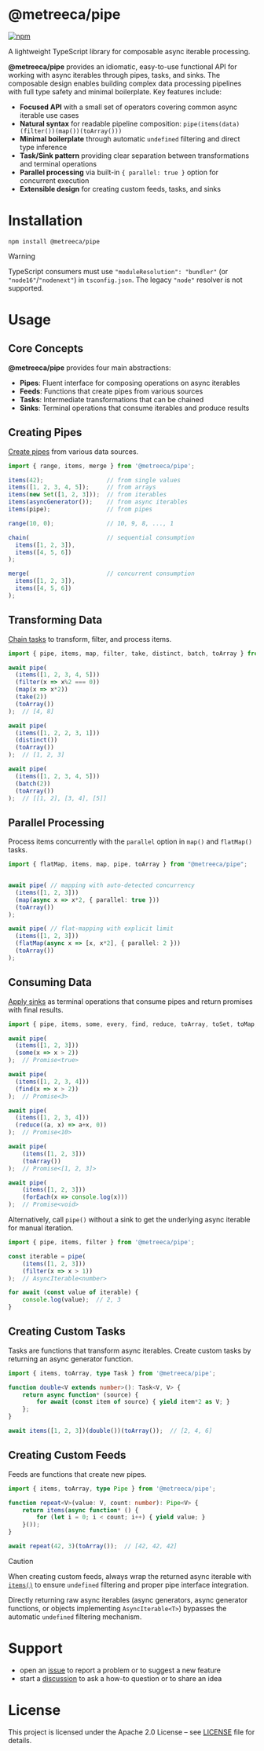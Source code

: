 # @metreeca/pipe

[![npm](https://img.shields.io/npm/v/@metreeca/pipe)](https://www.npmjs.com/package/@metreeca/pipe)

A lightweight TypeScript library for composable async iterable processing.

**@metreeca/pipe** provides an idiomatic, easy-to-use functional API for working with async iterables through
pipes, tasks, and sinks. The composable design enables building complex data processing pipelines with full type
safety and minimal boilerplate. Key features include:

- **Focused API** with a small set of operators covering common async iterable use cases
- **Natural syntax** for readable pipeline composition: `pipe(items(data)(filter())(map())(toArray()))`
- **Minimal boilerplate** through automatic `undefined` filtering and direct type inference
- **Task/Sink pattern** providing clear separation between transformations and terminal operations
- **Parallel processing** via built-in `{ parallel: true }` option for concurrent execution
- **Extensible design** for creating custom feeds, tasks, and sinks

# Installation

```shell
npm install @metreeca/pipe
```

> [!WARNING]
> TypeScript consumers must use `"moduleResolution": "bundler"` (or `"node16"`/`"nodenext"`) in `tsconfig.json`.
> The legacy `"node"` resolver is not supported.

# Usage

## Core Concepts

**@metreeca/pipe** provides four main abstractions:

- **Pipes**: Fluent interface for composing operations on async iterables
- **Feeds**: Functions that create pipes from various sources
- **Tasks**: Intermediate transformations that can be chained
- **Sinks**: Terminal operations that consume iterables and produce results

## Creating Pipes

[Create pipes](https://metreeca.github.io/pipe/modules.html#Feeds) from various data sources.

```typescript
import { range, items, merge } from '@metreeca/pipe';

items(42);                  // from single values
items([1, 2, 3, 4, 5]);     // from arrays
items(new Set([1, 2, 3]));  // from iterables
items(asyncGenerator());    // from async iterables
items(pipe);                // from pipes

range(10, 0);               // 10, 9, 8, ..., 1

chain(                      // sequential consumption
  items([1, 2, 3]),
  items([4, 5, 6])
);

merge(                      // concurrent consumption
  items([1, 2, 3]),
  items([4, 5, 6])
);
```

## Transforming Data

[Chain tasks](https://metreeca.github.io/pipe/modules.html#Tasks) to transform, filter, and process items.

```typescript
import { pipe, items, map, filter, take, distinct, batch, toArray } from '@metreeca/pipe';

await pipe(
  (items([1, 2, 3, 4, 5]))
  (filter(x => x%2 === 0))
  (map(x => x*2))
  (take(2))
  (toArray())
);  // [4, 8]

await pipe(
  (items([1, 2, 2, 3, 1]))
  (distinct())
  (toArray())
);  // [1, 2, 3]

await pipe(
  (items([1, 2, 3, 4, 5]))
  (batch(2))
  (toArray())
);  // [[1, 2], [3, 4], [5]]
```

## Parallel Processing

Process items concurrently with the `parallel` option in `map()` and `flatMap()` tasks.

```typescript
import { flatMap, items, map, pipe, toArray } from "@metreeca/pipe";


await pipe( // mapping with auto-detected concurrency
  (items([1, 2, 3]))
  (map(async x => x*2, { parallel: true }))
  (toArray())
);

await pipe( // flat-mapping with explicit limit
  (items([1, 2, 3]))
  (flatMap(async x => [x, x*2], { parallel: 2 }))
  (toArray())
);
```

## Consuming Data

[Apply sinks](https://metreeca.github.io/pipe/modules.html#Sinks) as terminal operations that consume pipes and return
promises with final results.

```typescript
import { pipe, items, some, every, find, reduce, toArray, toSet, toMap, forEach } from '@metreeca/pipe';

await pipe(
  (items([1, 2, 3]))
  (some(x => x > 2))
);  // Promise<true>

await pipe(
  (items([1, 2, 3, 4]))
  (find(x => x > 2))
);  // Promise<3>

await pipe(
  (items([1, 2, 3, 4]))
  (reduce((a, x) => a+x, 0))
);  // Promise<10>

await pipe(
	(items([1, 2, 3]))
	(toArray())
);  // Promise<[1, 2, 3]>

await pipe(
	(items([1, 2, 3]))
	(forEach(x => console.log(x)))
);  // Promise<void>
```

Alternatively, call `pipe()` without a sink to get the underlying async iterable for manual iteration.

```typescript
import { pipe, items, filter } from '@metreeca/pipe';

const iterable = pipe(
	(items([1, 2, 3]))
	(filter(x => x > 1))
);  // AsyncIterable<number>

for await (const value of iterable) {
	console.log(value);  // 2, 3
}
```

## Creating Custom Tasks

Tasks are functions that transform async iterables. Create custom tasks by returning an async generator function.

```typescript
import { items, toArray, type Task } from '@metreeca/pipe';

function double<V extends number>(): Task<V, V> {
	return async function* (source) {
		for await (const item of source) { yield item*2 as V; }
	};
}

await items([1, 2, 3])(double())(toArray());  // [2, 4, 6]
```

## Creating Custom Feeds

Feeds are functions that create new pipes.

```typescript
import { items, toArray, type Pipe } from '@metreeca/pipe';

function repeat<V>(value: V, count: number): Pipe<V> {
	return items(async function* () {
		for (let i = 0; i < count; i++) { yield value; }
	}());
}

await repeat(42, 3)(toArray());  // [42, 42, 42]
```

> [!CAUTION]
> When creating custom feeds, always wrap the returned async iterable with
> [`items()`](https://metreeca.github.io/pipe/functions/items.html) to ensure `undefined` filtering and proper pipe
> interface integration.
>
> Directly returning raw async iterables (async generators, async generator functions, or objects implementing
`AsyncIterable<T>`) bypasses the automatic `undefined` filtering mechanism.

# Support

- open an [issue](https://github.com/metreeca/pipe/issues) to report a problem or to suggest a new feature
- start a [discussion](https://github.com/metreeca/pipe/discussions) to ask a how-to question or to share an idea

# License

This project is licensed under the Apache 2.0 License –
see [LICENSE](https://github.com/metreeca/pipe?tab=Apache-2.0-1-ov-file) file for details.
